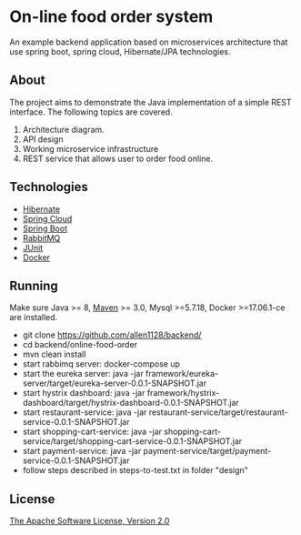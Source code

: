 On-line food order system
=========================

An example backend application based on microservices architecture that use spring boot, spring cloud, Hibernate/JPA technologies.

About
-----

The project aims to demonstrate the Java implementation of a simple REST interface. The following topics are covered.

1. Architecture diagram.
2. API design
3. Working microservice infrastructure
4. REST service that allows user to order food online.

Technologies
------------
* [Hibernate](http://hibernate.org/)
* [Spring Cloud](http://projects.spring.io/spring-cloud/)
* [Spring Boot](http://projects.spring.io/spring-boot/)
* [RabbitMQ](https://www.rabbitmq.com/)
* [JUnit](http://junit.org/junit4/)
* [Docker](https://www.docker.com/)

Running
-------

Make sure Java >= 8, [Maven](http://maven.apache.org/) >= 3.0, Mysql >=5.7.18, Docker >=17.06.1-ce are installed.

* git clone https://github.com/allen1128/backend/
* cd backend/online-food-order
* mvn clean install
* start rabbimq server: docker-compose up
* start the eureka server: java -jar framework/eureka-server/target/eureka-server-0.0.1-SNAPSHOT.jar
* start hystrix dashboard: java -jar framework/hystrix-dashboard/target/hystrix-dashboard-0.0.1-SNAPSHOT.jar
* start restaurant-service: java -jar restaurant-service/target/restaurant-service-0.0.1-SNAPSHOT.jar
* start shopping-cart-service: java -jar shopping-cart-service/target/shopping-cart-service-0.0.1-SNAPSHOT.jar
* start payment-service: java -jar payment-service/target/payment-service-0.0.1-SNAPSHOT.jar
* follow steps described in steps-to-test.txt in folder "design"
  

License
-------

[The Apache Software License, Version 2.0](http://www.apache.org/licenses/LICENSE-2.0.txt)
